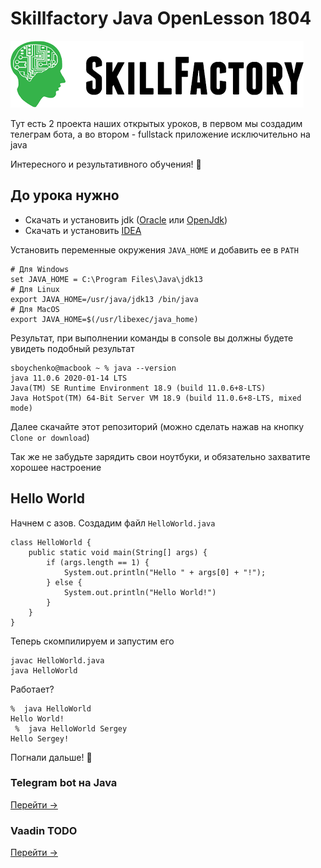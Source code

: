 # Skillfactory Java OpenLesson 1804

![logo](logo.png)

Тут есть 2 проекта наших открытых уроков, в первом мы создадим телеграм бота, а во втором - fullstack приложение исключительно на java 

Интересного и результативного обучения! :rocket: 

## До урока нужно
- Скачать и установить jdk ([Oracle](https://www.oracle.com/java/technologies/javase-jdk13-downloads.html) или [OpenJdk](https://jdk.java.net/13/))
- Скачать и установить [IDEA](https://www.jetbrains.com/ru-ru/idea/download)

Установить переменные окружения `JAVA_HOME` и добавить ее в `PATH`
```
# Для Windows
set JAVA_HOME = C:\Program Files\Java\jdk13
# Для Linux
export JAVA_HOME=/usr/java/jdk13 /bin/java
# Для MacOS
export JAVA_HOME=$(/usr/libexec/java_home)
```

Результат, при выполнении команды в console вы должны будете увидеть подобный результат
```
sboychenko@macbook ~ % java --version 
java 11.0.6 2020-01-14 LTS
Java(TM) SE Runtime Environment 18.9 (build 11.0.6+8-LTS)
Java HotSpot(TM) 64-Bit Server VM 18.9 (build 11.0.6+8-LTS, mixed mode)
```

Далее скачайте этот репозиторий (можно сделать нажав на кнопку `Clone or download`)

Так же не забудьте зарядить свои ноутбуки, и обязательно захватите хорошее настроение

## Hello World
Начнем с азов. Создадим файл `HelloWorld.java`
```
class HelloWorld {
    public static void main(String[] args) {
        if (args.length == 1) {
            System.out.println("Hello " + args[0] + "!");
        } else {
            System.out.println("Hello World!")
        }
    }
}
```
Теперь скомпилируем и запустим его
```
javac HelloWorld.java
java HelloWorld
```
Работает? 
```
%  java HelloWorld 
Hello World! 
 %  java HelloWorld Sergey
Hello Sergey! 
```
Погнали дальше! :rocket:

### Telegram bot на Java

[Перейти ->](telegram-bot)

### Vaadin TODO

[Перейти ->](vaadin-todo)
